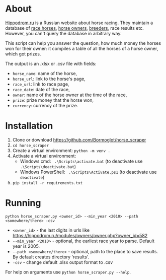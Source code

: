 # About
[Hippodrom.ru](https://hippodrom.ru/) is a Russian website about horse racing. They maintain a database of [race horses](https://hippodrom.ru/modules/horses/horse.php), [horse owners](https://hippodrom.ru/modules/owners/owner.php), [breeders](https://hippodrom.ru/modules/breeders/breeder.php), race results etc. However, you can't query the database in arbitrary way.

This script can help you answer the question, how much money the horses won for their owner: it compiles a table of all the horses of a horse owner, which got prizes.

The output is an .xlsx or .csv file with fields:
- `horse_name`: name of the horse,
- `horse_url`: link to the horse's page,
- `race_url`: link to race page,
- `race_date`: date of the race,
- `owner`: name of the horse owner at the time of the race,
- `prize`: prize money that the horse won,
- `currency`: currency of the prize.
# Installation
1. Clone or download https://github.com/Bormoglot/horse_scraper
2. `cd horse_scraper`
3. Create a virtual environment: `python -m venv .`
4. Activate a virtual environment:
    - Windows cmd: ` .\Scripts\activate.bat` (to deactivate use ` .\Scripts\deactivate.bat`)
    - Windows PowerShell: ` .\Scripts\Activate.ps1` (to deactivate use ` deactivate`)
5. `pip install -r requirements.txt`
# Running
`python horse_scraper.py <owner_id> --min_year <2010> --path <somewhere/there> -csv`
- `<owner_id>` - the last digits in urls like https://hippodrom.ru/modules/owners/owner.php?owner_id=582
- `--min_year <2010>` - optional, the earliest race year to parse. Default year is 2005.
- `--path <somewhere/there>` - optional, path to the place to save results. By default creates directory 'results'.
- `-csv` - change default .xlsx output format to .csv

For help on arguments use `python horse_scraper.py --help`.